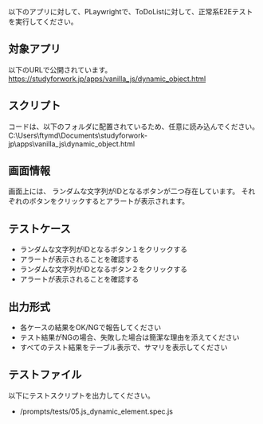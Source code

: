 以下のアプリに対して、PLaywrightで、ToDoListに対して、正常系E2Eテストを実行してください。 

## 対象アプリ
以下のURLで公開されています。
https://studyforwork.jp/apps/vanilla_js/dynamic_object.html

## スクリプト
コードは、以下のフォルダに配置されているため、任意に読み込んでください。
C:\Users\ftymd\Documents\studyforwork-jp\apps\vanilla_js\dynamic_object.html

## 画面情報
画面上には、
ランダムな文字列がIDとなるボタンが二つ存在しています。
それぞれのボタンをクリックするとアラートが表示されます。


## テストケース
- ランダムな文字列がIDとなるボタン１をクリックする
- アラートが表示されることを確認する
- ランダムな文字列がIDとなるボタン２をクリックする
- アラートが表示されることを確認する


## 出力形式 
- 各ケースの結果をOK/NGで報告してください
- テスト結果がNGの場合、失敗した場合は簡潔な理由を添えてください
- すべてのテスト結果をテーブル表示で、サマリを表示してください

## テストファイル
以下にテストスクリプトを出力してください。
- /prompts/tests/05.js_dynamic_element.spec.js